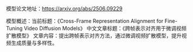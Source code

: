 模型论文地址：https://arxiv.org/abs/2506.09229

模型概述：当前标题：《Cross-Frame Representation Alignment for Fine-Tuning Video Diffusion Models》
中文文章标题：《跨帧表示对齐用于微调视频扩散模型》
文章内容：提出跨帧表示对齐方法，通过微调视频扩散模型，提升视频生成质量与多样性。
